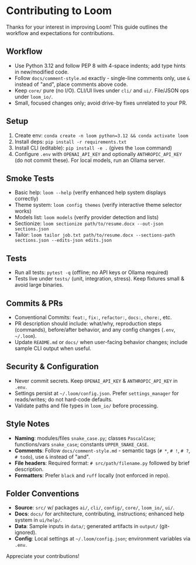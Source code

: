 # Contributing to Loom

Thanks for your interest in improving Loom! This guide outlines the workflow and expectations for contributions.

## Workflow

- Use Python 3.12 and follow PEP 8 with 4-space indents; add type hints in new/modified code.
- Follow `docs/comment-style.md` exactly - single-line comments only, use `&` instead of "and", place comments above code.
- Keep `core/` pure (no I/O). CLI/UI lives under `cli/` and `ui/`. File/JSON ops under `loom_io/`.
- Small, focused changes only; avoid drive-by fixes unrelated to your PR.

## Setup

1. Create env: `conda create -n loom python=3.12 && conda activate loom`
2. Install deps: `pip install -r requirements.txt`
3. Install CLI (editable): `pip install -e .` (gives the `loom` command)
4. Configure `.env` with `OPENAI_API_KEY` and optionally `ANTHROPIC_API_KEY` (do not commit these). For local models, run an Ollama server.

## Smoke Tests

- Basic help: `loom --help` (verify enhanced help system displays correctly)
- Theme system: `loom config themes` (verify interactive theme selector works)
- Models list: `loom models` (verify provider detection and lists)
- Sectionize: `loom sectionize path/to/resume.docx --out-json sections.json`
- Tailor: `loom tailor job.txt path/to/resume.docx --sections-path sections.json --edits-json edits.json`

## Tests

- Run all tests: `pytest -q` (offline; no API keys or Ollama required)
- Tests live under `tests/` (unit, integration, stress). Keep fixtures small & avoid large binaries.

## Commits & PRs

- Conventional Commits: `feat:`, `fix:`, `refactor:`, `docs:`, `chore:`, etc.
- PR description should include: what/why, reproduction steps (commands), before/after behavior, and any config changes (`.env`, `~/.loom`).
- Update `README.md` or `docs/` when user-facing behavior changes; include sample CLI output when useful.

## Security & Configuration

- Never commit secrets. Keep `OPENAI_API_KEY` & `ANTHROPIC_API_KEY` in `.env`.
- Settings persist at `~/.loom/config.json`. Prefer `settings_manager` for reads/writes; do not hard-code defaults.
- Validate paths and file types in `loom_io/` before processing.

## Style Notes

- **Naming**: modules/files `snake_case.py`; classes `PascalCase`; functions/vars `snake_case`; constants `UPPER_SNAKE_CASE`.
- **Comments**: Follow `docs/comment-style.md` - semantic tags (`# *`, `# !`, `# ?`, `# todo`), use `&` instead of "and".
- **File headers**: Required format: `# src/path/filename.py` followed by brief description.
- **Formatters**: Prefer `black` and `ruff` locally (not enforced in repo).

## Folder Conventions

- **Source**: `src/` w/ packages `ai/`, `cli/`, `config/`, `core/`, `loom_io/`, `ui/`.
- **Docs**: `docs/` for architecture, contributing, instructions; enhanced help system in `ui/help/`.
- **Data**: Sample inputs in `data/`; generated artifacts in `output/` (git-ignored).
- **Config**: Local settings at `~/.loom/config.json`; environment variables via `.env`.

Appreciate your contributions!
